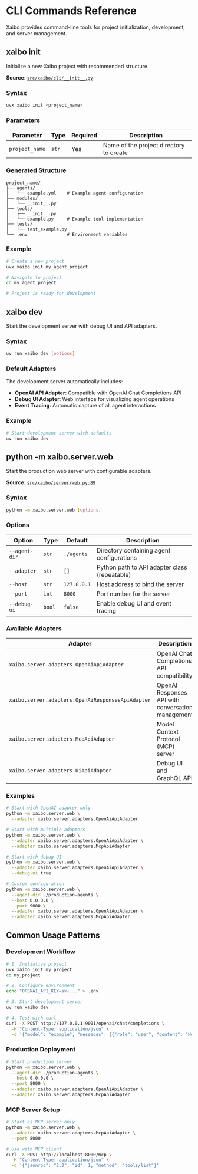 # CLI Commands Reference

Xaibo provides command-line tools for project initialization, development, and server management.

## xaibo init

Initialize a new Xaibo project with recommended structure.

**Source**: [`src/xaibo/cli/__init__.py`](https://github.com/xpressai/xaibo/blob/main/src/xaibo/cli/__init__.py)

### Syntax

```bash
uvx xaibo init <project_name>
```

### Parameters

| Parameter | Type | Required | Description |
|-----------|------|----------|-------------|
| `project_name` | `str` | Yes | Name of the project directory to create |

### Generated Structure

```
project_name/
├── agents/
│   └── example.yml    # Example agent configuration
├── modules/
│   └── __init__.py
├── tools/
│   ├── __init__.py
│   └── example.py     # Example tool implementation
├── tests/
│   └── test_example.py
└── .env               # Environment variables
```

### Example

```bash
# Create a new project
uvx xaibo init my_agent_project

# Navigate to project
cd my_agent_project

# Project is ready for development
```

## xaibo dev

Start the development server with debug UI and API adapters.

### Syntax

```bash
uv run xaibo dev [options]
```

### Default Adapters

The development server automatically includes:

- **OpenAI API Adapter**: Compatible with OpenAI Chat Completions API
- **Debug UI Adapter**: Web interface for visualizing agent operations
- **Event Tracing**: Automatic capture of all agent interactions

### Example

```bash
# Start development server with defaults
uv run xaibo dev
```

## python -m xaibo.server.web

Start the production web server with configurable adapters.

**Source**: [`src/xaibo/server/web.py:89`](https://github.com/xpressai/xaibo/blob/main/src/xaibo/server/web.py#L89)

### Syntax

```bash
python -m xaibo.server.web [options]
```

### Options

| Option | Type | Default | Description |
|--------|------|---------|-------------|
| `--agent-dir` | `str` | `./agents` | Directory containing agent configurations |
| `--adapter` | `str` | `[]` | Python path to API adapter class (repeatable) |
| `--host` | `str` | `127.0.0.1` | Host address to bind the server |
| `--port` | `int` | `8000` | Port number for the server |
| `--debug-ui` | `bool` | `false` | Enable debug UI and event tracing |

### Available Adapters

| Adapter | Description |
|---------|-------------|
| `xaibo.server.adapters.OpenAiApiAdapter` | OpenAI Chat Completions API compatibility |
| `xaibo.server.adapters.OpenAiResponsesApiAdapter` | OpenAI Responses API with conversation management |
| `xaibo.server.adapters.McpApiAdapter` | Model Context Protocol (MCP) server |
| `xaibo.server.adapters.UiApiAdapter` | Debug UI and GraphQL API |

### Examples

```bash
# Start with OpenAI adapter only
python -m xaibo.server.web \
  --adapter xaibo.server.adapters.OpenAiApiAdapter

# Start with multiple adapters
python -m xaibo.server.web \
  --adapter xaibo.server.adapters.OpenAiApiAdapter \
  --adapter xaibo.server.adapters.McpApiAdapter

# Start with debug UI
python -m xaibo.server.web \
  --adapter xaibo.server.adapters.OpenAiApiAdapter \
  --debug-ui true

# Custom configuration
python -m xaibo.server.web \
  --agent-dir ./production-agents \
  --host 0.0.0.0 \
  --port 9000 \
  --adapter xaibo.server.adapters.OpenAiApiAdapter \
  --adapter xaibo.server.adapters.McpApiAdapter
```

## Common Usage Patterns

### Development Workflow

```bash
# 1. Initialize project
uvx xaibo init my_project
cd my_project

# 2. Configure environment
echo "OPENAI_API_KEY=sk-..." > .env

# 3. Start development server
uv run xaibo dev

# 4. Test with curl
curl -X POST http://127.0.0.1:9001/openai/chat/completions \
  -H "Content-Type: application/json" \
  -d '{"model": "example", "messages": [{"role": "user", "content": "Hello"}]}'
```

### Production Deployment

```bash
# Start production server
python -m xaibo.server.web \
  --agent-dir ./production-agents \
  --host 0.0.0.0 \
  --port 8000 \
  --adapter xaibo.server.adapters.OpenAiApiAdapter \
  --adapter xaibo.server.adapters.McpApiAdapter
```

### MCP Server Setup

```bash
# Start as MCP server only
python -m xaibo.server.web \
  --adapter xaibo.server.adapters.McpApiAdapter \
  --port 8000

# Use with MCP client
curl -X POST http://localhost:8000/mcp \
  -H "Content-Type: application/json" \
  -d '{"jsonrpc": "2.0", "id": 1, "method": "tools/list"}'
```